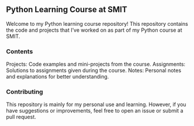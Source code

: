 ## Python Learning Course at SMIT
Welcome to my Python learning course repository! This repository contains the code and projects that I’ve worked on as part of my Python course at SMIT.

### Contents
Projects: Code examples and mini-projects from the course.
Assignments: Solutions to assignments given during the course.
Notes: Personal notes and explanations for better understanding.



### Contributing
This repository is mainly for my personal use and learning. However, if you have suggestions or improvements, feel free to open an issue or submit a pull request.
